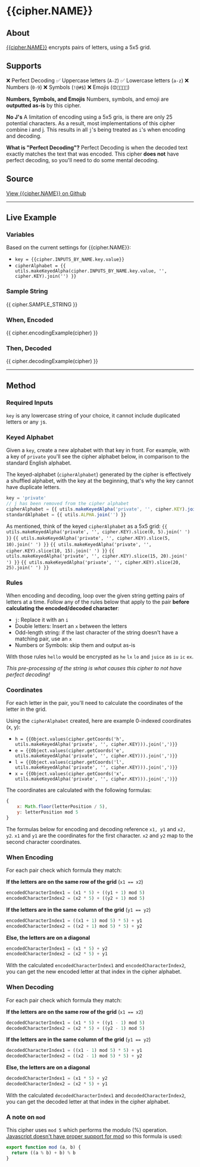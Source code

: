 # {{cipher.NAME}}

## About
[{{cipher.NAME}}](http://en.wikipedia.org/wiki/Playfair_cipher) encrypts pairs of letters, using a 5x5 grid.

## Supports
❌ Perfect Decoding
✅ Uppercase letters (`A-Z`)
✅ Lowercase letters (`a-z`)
❌ Numbers (`0-9`)
❌ Symbols (`!@#$`)
❌ Emojis (`😍🤬👩🏾‍💻`)

**Numbers, Symbols, and Emojis**
Numbers, symbols, and emoji are **outputted as-is** by this cipher.

**No J's**
A limitation of encoding using a 5x5 gris, is there are only 25 potential characters. As a result, most implementations of this cipher combine i and j. This results in all `j`'s being treated as `i`'s when encoding and decoding.

**What is "Perfect Decoding"?**
Perfect Decoding is when the decoded text exactly matches the text that was encoded. This cipher **does not** have perfect decoding, so you'll need to do some mental decoding.

## Source
[View {{cipher.NAME}} on Github](https://github.com/thalida/ciphers.codes/blob/master/src/ciphers/playfair/playfair.js)

---

## Live Example
### Variables
Based on the current settings for {{cipher.NAME}}:
- `key = {{cipher.INPUTS_BY_NAME.key.value}}`
- `cipherAlphabet = {{ utils.makeKeyedAlpha(cipher.INPUTS_BY_NAME.key.value, '', cipher.KEY).join('') }}`

### Sample String
{{ cipher.SAMPLE_STRING }}

### When, **Encoded**
{{ cipher.encodingExample(cipher) }}

### Then, **Decoded**
{{ cipher.decodingExample(cipher) }}

---

## Method

### Required Inputs
`key` is any lowercase string of your choice, it cannot include duplicated letters or any `j`s.

### Keyed Alphabet
Given a `key`, create a new alphabet with that key in front.
For example, with a key of `private` you'll see the cipher alphabet below, in comparison to the standard English alphabet.

The keyed-alphabet (`cipherAlphabet`) generated by the cipher is effectively a shuffled alphabet, with the key at the beginning, that's why the key cannot have duplicate letters.

```js
key = 'private'
// j has been removed from the cipher alphabet
cipherAlphabet = {{ utils.makeKeyedAlpha('private', '', cipher.KEY).join('') }}
standardAlphabet = {{ utils.ALPHA.join('') }}
```

As mentioned, think of the keyed `cipherAlphabet` as a 5x5 grid:
`{{ utils.makeKeyedAlpha('private', '', cipher.KEY).slice(0, 5).join(' ') }}`
`{{ utils.makeKeyedAlpha('private', '', cipher.KEY).slice(5, 10).join(' ') }}`
`{{ utils.makeKeyedAlpha('private', '', cipher.KEY).slice(10, 15).join(' ') }}`
`{{ utils.makeKeyedAlpha('private', '', cipher.KEY).slice(15, 20).join(' ') }}`
`{{ utils.makeKeyedAlpha('private', '', cipher.KEY).slice(20, 25).join(' ') }}`

### Rules
When encoding and decoding, loop over the given string getting pairs of letters at a time. Follow any of the rules below that apply to the pair **before calculating the encoded/decoded character**:
- `j`: Replace it with an `i`
- Double letters: Insert an `x` between the letters
- Odd-length string: if the last character of the string doesn't have a matching pair, use an `x`
- Numbers or Symbols: skip them and output as-is

With those rules `hello` would be encrypted as `he` `lx` `lo` and `juice` as `iu` `ic` `ex`.

_This pre-processing of the string is what causes this cipher to not have perfect decoding!_

### Coordinates
For each letter in the pair, you'll need to calculate the coordinates of the letter in the grid.

Using the `cipherAlphabet` created, here are example 0-indexed coordinates (x, y):
- `h = {{Object.values(cipher.getCoords('h', utils.makeKeyedAlpha('private', '', cipher.KEY))).join(',')}}`
- `e = {{Object.values(cipher.getCoords('e', utils.makeKeyedAlpha('private', '', cipher.KEY))).join(',')}}`
- `l = {{Object.values(cipher.getCoords('l', utils.makeKeyedAlpha('private', '', cipher.KEY))).join(',')}}`
- `x = {{Object.values(cipher.getCoords('x', utils.makeKeyedAlpha('private', '', cipher.KEY))).join(',')}}`

The coordinates are calculated with the following formulas:
```js
{
    x: Math.floor(letterPosition / 5),
    y: letterPosition mod 5
}
```

The formulas below for encoding and decoding reference `x1, y1` and `x2, y2`.
`x1` and `y1` are the coordinates for the first character.
`x2` and `y2` map to the second character coordinates.

### When Encoding
For each pair check which formula they match:

**If the letters are on the same row of the grid** (`x1 == x2`)
```js
encodedCharacterIndex1 = (x1 * 5) + ((y1 + 1) mod 5)
encodedCharacterIndex2 = (x2 * 5) + ((y2 + 1) mod 5)
```

**If the letters are in the same column of the grid** (`y1 == y2`)
```js
encodedCharacterIndex1 = ((x1 + 1) mod 5) * 5) + y1
encodedCharacterIndex2 = ((x2 + 1) mod 5) * 5) + y2
```

**Else, the letters are on a diagonal**
```js
encodedCharacterIndex1 = (x1 * 5) + y2
encodedCharacterIndex2 = (x2 * 5) + y1
```

With the calculated `encodedCharacterIndex1` and `encodedCharacterIndex2`, you can get the new encoded letter at that index in the cipher alphabet.

### When Decoding
For each pair check which formula they match:

**If the letters are on the same row of the grid** (`x1 == x2`)
```js
decodedCharacterIndex1 = (x1 * 5) + ((y1 - 1) mod 5)
decodedCharacterIndex2 = (x2 * 5) + ((y2 - 1) mod 5)
```

**If the letters are in the same column of the grid** (`y1 == y2`)
```js
decodedCharacterIndex1 = ((x1 - 1) mod 5) * 5) + y1
decodedCharacterIndex2 = ((x2 - 1) mod 5) * 5) + y2
```

**Else, the letters are on a diagonal**
```js
decodedCharacterIndex1 = (x1 * 5) + y2
decodedCharacterIndex2 = (x2 * 5) + y1
```

With the calculated `decodedCharacterIndex1` and `decodedCharacterIndex2`, you can get the decoded letter at that index in the cipher alphabet.

### A note on `mod`
This cipher uses `mod 5` which performs the modulo (%) operation. [Javascript doesn't have proper support for mod](https://dev.to/maurobringolf/a-neat-trick-to-compute-modulo-of-negative-numbers-111e) so this formula is used:
```js
export function mod (a, b) {
  return ((a % b) + b) % b
}
```
